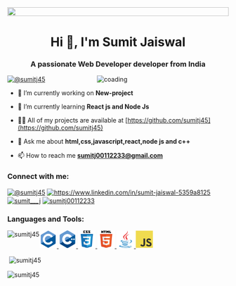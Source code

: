 



<img align="center" width=100%  height=30% src="https://i.pinimg.com/originals/0f/25/e4/0f25e4668c1c7740b5ed41835339d67f.gif">
<h1 align="center">Hi 👋, I'm Sumit Jaiswal</h1>
<h3 align="center">A passionate Web Developer developer from India</h3>
<img align="right" alt="coading" width="300"  src="https://miro.medium.com/max/1360/1*zVnWJtyGOX_kUIDm6ccCfQ.gif">

<p align="left"> <a href="https://twitter.com/@sumitj45" target="blank"><img src="https://img.shields.io/twitter/follow/@sumitj45?logo=twitter&style=for-the-badge" alt="@sumitj45" /></a> </p>

- 🔭 I’m currently working on **New-project**

- 🌱 I’m currently learning **React js and Node Js**

- 👨‍💻 All of my projects are available at [https://github.com/sumitj45](https://github.com/sumitj45)

- 💬 Ask me about **html,css,javascript,react,node js and c++**

- 📫 How to reach me **sumitj00112233@gmail.com**

<h3 align="left">Connect with me:</h3>
<p align="left">
<a href="https://twitter.com/@sumitj45" target="blank"><img align="center" src="https://raw.githubusercontent.com/rahuldkjain/github-profile-readme-generator/master/src/images/icons/Social/twitter.svg" alt="@sumitj45" height="30" width="40" /></a>
<a href="https://linkedin.com/in/https://www.linkedin.com/in/sumit-jaiswal-5359a8125" target="blank"><img align="center" src="https://raw.githubusercontent.com/rahuldkjain/github-profile-readme-generator/master/src/images/icons/Social/linked-in-alt.svg" alt="https://www.linkedin.com/in/sumit-jaiswal-5359a8125" height="30" width="40" /></a>
<a href="https://instagram.com/sumit___j" target="blank"><img align="center" src="https://raw.githubusercontent.com/rahuldkjain/github-profile-readme-generator/master/src/images/icons/Social/instagram.svg" alt="sumit___j" height="30" width="40" /></a>
<a href="https://auth.geeksforgeeks.org/user/sumitj00112233" target="blank"><img align="center" src="https://raw.githubusercontent.com/rahuldkjain/github-profile-readme-generator/master/src/images/icons/Social/geeks-for-geeks.svg" alt="sumitj00112233" height="30" width="40" /></a>
</p>

<h3 align="left">Languages and Tools:</h3>
<p align="left"> <a href="https://www.cprogramming.com/" target="_blank" rel="noreferrer"> <img src="https://raw.githubusercontent.com/devicons/devicon/master/icons/c/c-original.svg" alt="c" width="40" height="40"/> </a> <a href="https://www.w3schools.com/cpp/" target="_blank" rel="noreferrer"> <img src="https://raw.githubusercontent.com/devicons/devicon/master/icons/cplusplus/cplusplus-original.svg" alt="cplusplus" width="40" height="40"/> </a> <a href="https://www.w3schools.com/css/" target="_blank" rel="noreferrer"> <img src="https://raw.githubusercontent.com/devicons/devicon/master/icons/css3/css3-original-wordmark.svg" alt="css3" width="40" height="40"/> </a> <a href="https://www.w3.org/html/" target="_blank" rel="noreferrer"> <img src="https://raw.githubusercontent.com/devicons/devicon/master/icons/html5/html5-original-wordmark.svg" alt="html5" width="40" height="40"/> </a> <a href="https://www.java.com" target="_blank" rel="noreferrer"> <img src="https://raw.githubusercontent.com/devicons/devicon/master/icons/java/java-original.svg" alt="java" width="40" height="40"/> </a> <a href="https://developer.mozilla.org/en-US/docs/Web/JavaScript" target="_blank" rel="noreferrer"> <img src="https://raw.githubusercontent.com/devicons/devicon/master/icons/javascript/javascript-original.svg" alt="javascript" width="40" height="40"/> </a> <a 

<p><img align="left" src="https://github-readme-stats.vercel.app/api/top-langs?username=sumitj45&show_icons=true&locale=en&layout=compact" alt="sumitj45" /></p>

<p>&nbsp;<img align="center" src="https://github-readme-stats.vercel.app/api?username=sumitj45&show_icons=true&locale=en" alt="sumitj45" /></p>

<p><img align="center" src="https://github-readme-streak-stats.herokuapp.com/?user=sumitj45&" alt="sumitj45" /></p>

